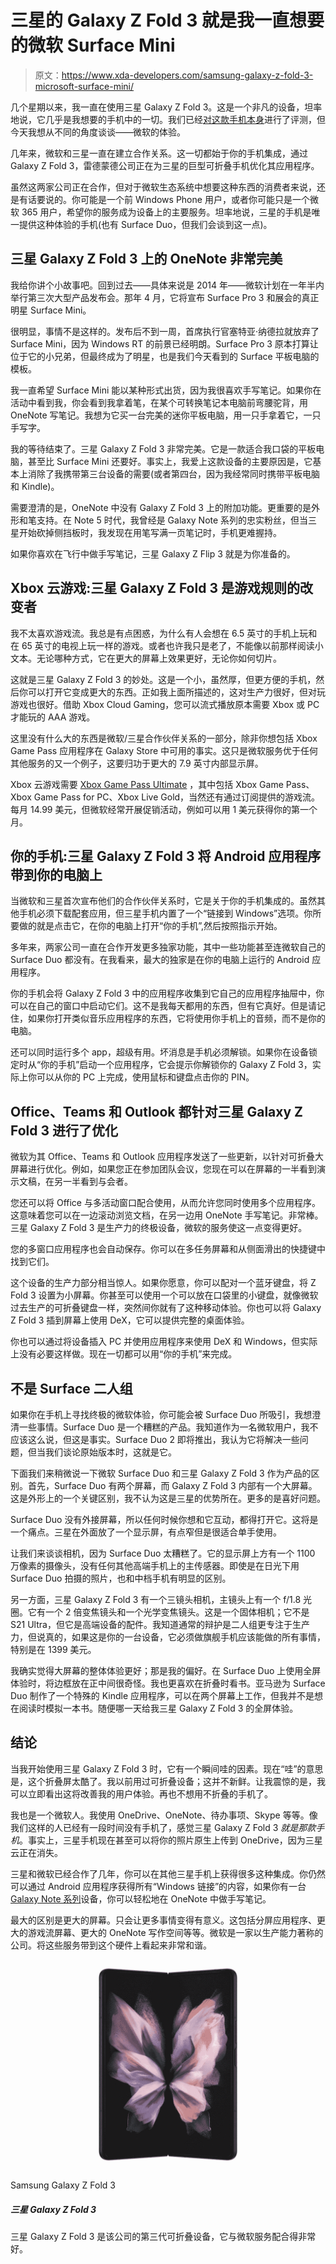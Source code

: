 # 三星的 Galaxy Z Fold 3 就是我一直想要的微软 Surface Mini

> 原文：<https://www.xda-developers.com/samsung-galaxy-z-fold-3-microsoft-surface-mini/>

几个星期以来，我一直在使用三星 Galaxy Z Fold 3。这是一个非凡的设备，坦率地说，它几乎是我想要的手机中的一切。我们已经[对这款手机本身](https://www.xda-developers.com/samsung-galaxy-z-fold-3-review/)进行了评测，但今天我想从不同的角度谈谈——微软的体验。

几年来，微软和三星一直在建立合作关系。这一切都始于你的手机集成，通过 Galaxy Z Fold 3，雷德蒙德公司正在为三星的巨型可折叠手机优化其应用程序。

虽然这两家公司正在合作，但对于微软生态系统中想要这种东西的消费者来说，还是有话要说的。你可能是一个前 Windows Phone 用户，或者你可能只是一个微软 365 用户，希望你的服务成为设备上的主要服务。坦率地说，三星的手机是唯一提供这种体验的手机(也有 Surface Duo，但我们会谈到这一点)。

## 三星 Galaxy Z Fold 3 上的 OneNote 非常完美

我给你讲个小故事吧。回到过去——具体来说是 2014 年——微软计划在一年半内举行第三次大型产品发布会。那年 4 月，它将宣布 Surface Pro 3 和展会的真正明星 Surface Mini。

很明显，事情不是这样的。发布后不到一周，首席执行官塞特亚·纳德拉就放弃了 Surface Mini，因为 Windows RT 的前景已经明朗。Surface Pro 3 原本打算让位于它的小兄弟，但最终成为了明星，也是我们今天看到的 Surface 平板电脑的模板。

我一直希望 Surface Mini 能以某种形式出货，因为我很喜欢手写笔记。如果你在活动中看到我，你会看到我拿着笔，在某个可转换笔记本电脑前弯腰驼背，用 OneNote 写笔记。我想为它买一台完美的迷你平板电脑，用一只手拿着它，一只手写字。

我的等待结束了。三星 Galaxy Z Fold 3 非常完美。它是一款适合我口袋的平板电脑，甚至比 Surface Mini 还要好。事实上，我爱上这款设备的主要原因是，它基本上消除了我携带第三台设备的需要(或者第四台，因为我经常同时携带平板电脑和 Kindle)。

需要澄清的是，OneNote 中没有 Galaxy Z Fold 3 上的附加功能。更重要的是外形和笔支持。在 Note 5 时代，我曾经是 Galaxy Note 系列的忠实粉丝，但当三星开始砍掉侧挡板时，我发现在用笔写满一页笔记时，手机更难握持。

如果你喜欢在飞行中做手写笔记，三星 Galaxy Z Flip 3 就是为你准备的。

## Xbox 云游戏:三星 Galaxy Z Fold 3 是游戏规则的改变者

我不太喜欢游戏流。我总是有点困惑，为什么有人会想在 6.5 英寸的手机上玩和在 65 英寸的电视上玩一样的游戏。或者也许我只是老了，不能像以前那样阅读小文本。无论哪种方式，它在更大的屏幕上效果更好，无论你如何切片。

这就是三星 Galaxy Z Fold 3 的妙处。这是一个小，虽然厚，但更方便的手机，然后你可以打开它变成更大的东西。正如我上面所描述的，这对生产力很好，但对玩游戏也很好。借助 Xbox Cloud Gaming，您可以流式播放原本需要 Xbox 或 PC 才能玩的 AAA 游戏。

这里没有什么大的东西是微软/三星合作伙伴关系的一部分，除非你想包括 Xbox Game Pass 应用程序在 Galaxy Store 中可用的事实。这只是微软服务优于任何其他服务的又一个例子，这要归功于更大的 7.9 英寸内部显示屏。

Xbox 云游戏需要 [Xbox Game Pass Ultimate](https://www.xbox.com/en-US/xbox-game-pass#join) ，其中包括 Xbox Game Pass、Xbox Game Pass for PC、Xbox Live Gold，当然还有通过订阅提供的游戏流。每月 14.99 美元，但微软经常开展促销活动，例如可以用 1 美元获得你的第一个月。

## 你的手机:三星 Galaxy Z Fold 3 将 Android 应用程序带到你的电脑上

当微软和三星首次宣布他们的合作伙伴关系时，它是关于你的手机集成的。虽然其他手机必须下载配套应用，但三星手机内置了一个“链接到 Windows”选项。你所要做的就是点击它，在你的电脑上打开“你的手机”,然后按照指示开始。

多年来，两家公司一直在合作开发更多独家功能，其中一些功能甚至连微软自己的 Surface Duo 都没有。在我看来，最大的独家是在你的电脑上运行的 Android 应用程序。

你的手机会将 Galaxy Z Fold 3 中的应用程序收集到它自己的应用程序抽屉中，你可以在自己的窗口中启动它们。这不是我每天都用的东西，但有它真好。但是请记住，如果你打开类似音乐应用程序的东西，它将使用你手机上的音频，而不是你的电脑。

还可以同时运行多个 app，超级有用。坏消息是手机必须解锁。如果你在设备锁定时从“你的手机”启动一个应用程序，它会提示你解锁你的 Galaxy Z Fold 3，实际上你可以从你的 PC 上完成，使用鼠标和键盘点击你的 PIN。

## Office、Teams 和 Outlook 都针对三星 Galaxy Z Fold 3 进行了优化

微软为其 Office、Teams 和 Outlook 应用程序发送了一些更新，以针对可折叠大屏幕进行优化。例如，如果您正在参加团队会议，您现在可以在屏幕的一半看到演示文稿，在另一半看到与会者。

您还可以将 Office 与多活动窗口配合使用，从而允许您同时使用多个应用程序。这意味着您可以在一边滚动浏览文档，在另一边用 OneNote 手写笔记。非常棒。三星 Galaxy Z Fold 3 是生产力的终极设备，微软的服务使这一点变得更好。

您的多窗口应用程序也会自动保存。你可以在多任务屏幕和从侧面滑出的快捷键中找到它们。

这个设备的生产力部分相当惊人。如果你愿意，你可以配对一个蓝牙键盘，将 Z Fold 3 设置为小屏幕。你甚至可以使用一个可以放在口袋里的小键盘，就像微软过去生产的可折叠键盘一样，突然间你就有了这种移动体验。你也可以将 Galaxy Z Fold 3 插到屏幕上使用 DeX，它可以提供完整的桌面体验。

你也可以通过将设备插入 PC 并使用应用程序来使用 DeX 和 Windows，但实际上没有必要这样做。现在一切都可以用“你的手机”来完成。

## 不是 Surface 二人组

如果你在手机上寻找终极的微软体验，你可能会被 Surface Duo 所吸引，我想澄清一些事情。Surface Duo 是一个糟糕的产品。我知道作为一名微软用户，我不应该这么说，但这是事实。Surface Duo 2 即将推出，我认为它将解决一些问题，但当我们谈论原始版本时，这就是它。

下面我们来稍微说一下微软 Surface Duo 和三星 Galaxy Z Fold 3 作为产品的区别。首先，Surface Duo 有两个屏幕，而 Galaxy Z Fold 3 内部有一个大屏幕。这是外形上的一个关键区别，我不认为这是三星的优势所在。更多的是喜好问题。

Surface Duo 没有外接屏幕，所以任何时候你想和它互动，都得打开它。这将是一个痛点。三星在外面放了一个显示屏，有点窄但是很适合单手使用。

让我们来谈谈相机，因为 Surface Duo 太糟糕了。它的显示屏上方有一个 1100 万像素的摄像头，没有任何其他高端手机上的主传感器。即使是在日光下用 Surface Duo 拍摄的照片，也和中档手机有明显的区别。

另一方面，三星 Galaxy Z Fold 3 有一个三镜头相机，主镜头上有一个 f/1.8 光圈。它有一个 2 倍变焦镜头和一个光学变焦镜头。这是一个固体相机；它不是 S21 Ultra，但它是高端设备的配件。我知道通常的辩护是二人组更专注于生产力，但说真的，如果这是你的一台设备，它必须做旗舰手机应该能做的所有事情，特别是在 1399 美元。

我确实觉得大屏幕的整体体验更好；那是我的偏好。在 Surface Duo 上使用全屏体验时，将边框放在正中间很奇怪。我也更喜欢在折叠时看书。亚马逊为 Surface Duo 制作了一个特殊的 Kindle 应用程序，可以在两个屏幕上工作，但我并不是想在阅读时模拟一本书。随便哪一天给我三星 Galaxy Z Fold 3 的全屏体验。

## 结论

当我开始使用三星 Galaxy Z Fold 3 时，它有一个瞬间哇的因素。现在“哇”的意思是，这个折叠屏太酷了。我以前用过可折叠设备；这并不新鲜。让我震惊的是，我可以立即看出这将改善我的用户体验。再也不想用不折叠的手机了。

我也是一个微软人。我使用 OneDrive、OneNote、待办事项、Skype 等等。像我们这样的人已经有一段时间没有手机了，感觉三星 Galaxy Z Fold 3 *就是那款手机*。事实上，三星手机现在甚至可以将你的照片原生上传到 OneDrive，因为三星云正在消失。

三星和微软已经合作了几年，你可以在其他三星手机上获得很多这种集成。你仍然可以通过 Android 应用程序获得所有“Windows 链接”的内容，如果你有一台 [Galaxy Note 系列](https://www.xda-developers.com/samsung-galaxy-note-20/)设备，你可以轻松地在 OneNote 中做手写笔记。

最大的区别是更大的屏幕。只会让更多事情变得有意义。这包括分屏应用程序、更大的游戏流屏幕、更大的 OneNote 写作空间等等。微软是一家以生产能力著称的公司。将这些服务带到这个硬件上看起来非常和谐。

 <picture>![The Samsung Galaxy Z Fold 3 is the company's third-gen foldable device, and it works great with Microsoft services.](img/663d85a4cf4c1dd21576c73adab3a36d.png)</picture> 

Samsung Galaxy Z Fold 3

##### 三星 Galaxy Z Fold 3

三星 Galaxy Z Fold 3 是该公司的第三代可折叠设备，它与微软服务配合得非常好。